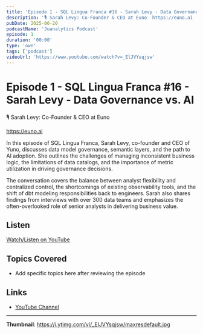 ```yaml
---
title: 'Episode 1 - SQL Lingua Franca #16 - Sarah Levy - Data Governance vs. AI'
description: '🎙️ ⁠Sarah Levy: Co-Founder & CEO at Euno  https://euno.ai  In this episode of SQL Lingua Franca, Sarah Levy, co-founder and CEO of Yuno, discusses data model governance, semantic layers, and the path ...'
pubDate: 2025-06-20
podcastName: 'Juanalytics Podcast'
episode: 1
duration: '00:00'
type: 'own'
tags: ['podcast']
videoUrl: 'https://www.youtube.com/watch?v=_ElJVYsqjsw'
---
```


# Episode 1 - SQL Lingua Franca #16 - Sarah Levy - Data Governance vs. AI

🎙️ ⁠Sarah Levy: Co-Founder & CEO at Euno

https://euno.ai

In this episode of SQL Lingua Franca, Sarah Levy, co-founder and CEO of Yuno, discusses data model governance, semantic layers, and the path to AI adoption. She outlines the challenges of managing inconsistent business logic, the limitations of data catalogs, and the importance of metric utilization in driving governance decisions.

The conversation covers the balance between analyst flexibility and centralized control, the shortcomings of existing observability tools, and the shift of dbt modeling responsibilities back to engineers. Sarah also shares findings from interviews with over 300 data teams and emphasizes the often-overlooked role of senior analysts in delivering business value.

## Listen

[Watch/Listen on YouTube](https://www.youtube.com/watch?v=_ElJVYsqjsw)

## Topics Covered

- Add specific topics here after reviewing the episode

## Links

- [YouTube Channel](https://www.youtube.com/juanalytics)

---

**Thumbnail**: https://i.ytimg.com/vi/_ElJVYsqjsw/maxresdefault.jpg

